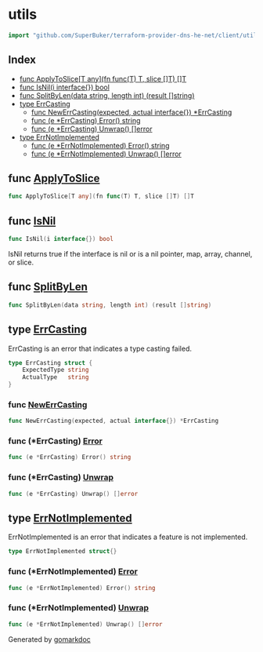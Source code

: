 <!-- Code generated by gomarkdoc. DO NOT EDIT -->

# utils

```go
import "github.com/SuperBuker/terraform-provider-dns-he-net/client/utils"
```

## Index

- [func ApplyToSlice[T any](fn func(T) T, slice []T) []T](<#func-applytoslice>)
- [func IsNil(i interface{}) bool](<#func-isnil>)
- [func SplitByLen(data string, length int) (result []string)](<#func-splitbylen>)
- [type ErrCasting](<#type-errcasting>)
  - [func NewErrCasting(expected, actual interface{}) *ErrCasting](<#func-newerrcasting>)
  - [func (e *ErrCasting) Error() string](<#func-errcasting-error>)
  - [func (e *ErrCasting) Unwrap() []error](<#func-errcasting-unwrap>)
- [type ErrNotImplemented](<#type-errnotimplemented>)
  - [func (e *ErrNotImplemented) Error() string](<#func-errnotimplemented-error>)
  - [func (e *ErrNotImplemented) Unwrap() []error](<#func-errnotimplemented-unwrap>)


## func [ApplyToSlice](<https://github.com/SuperBuker/terraform-provider-dns-he-net/tree/master/common/client/utils/blob/master/client/utils/slice.go#L3>)

```go
func ApplyToSlice[T any](fn func(T) T, slice []T) []T
```

## func [IsNil](<https://github.com/SuperBuker/terraform-provider-dns-he-net/tree/master/common/client/utils/blob/master/client/utils/nil.go#L6>)

```go
func IsNil(i interface{}) bool
```

IsNil returns true if the interface is nil or is a nil pointer, map, array, channel, or slice.

## func [SplitByLen](<https://github.com/SuperBuker/terraform-provider-dns-he-net/tree/master/common/client/utils/blob/master/client/utils/strings.go#L3>)

```go
func SplitByLen(data string, length int) (result []string)
```

## type [ErrCasting](<https://github.com/SuperBuker/terraform-provider-dns-he-net/tree/master/common/client/utils/blob/master/client/utils/errors.go#L17-L20>)

ErrCasting is an error that indicates a type casting failed.

```go
type ErrCasting struct {
    ExpectedType string
    ActualType   string
}
```

### func [NewErrCasting](<https://github.com/SuperBuker/terraform-provider-dns-he-net/tree/master/common/client/utils/blob/master/client/utils/errors.go#L30>)

```go
func NewErrCasting(expected, actual interface{}) *ErrCasting
```

### func \(\*ErrCasting\) [Error](<https://github.com/SuperBuker/terraform-provider-dns-he-net/tree/master/common/client/utils/blob/master/client/utils/errors.go#L22>)

```go
func (e *ErrCasting) Error() string
```

### func \(\*ErrCasting\) [Unwrap](<https://github.com/SuperBuker/terraform-provider-dns-he-net/tree/master/common/client/utils/blob/master/client/utils/errors.go#L26>)

```go
func (e *ErrCasting) Unwrap() []error
```

## type [ErrNotImplemented](<https://github.com/SuperBuker/terraform-provider-dns-he-net/tree/master/common/client/utils/blob/master/client/utils/errors.go#L6>)

ErrNotImplemented is an error that indicates a feature is not implemented.

```go
type ErrNotImplemented struct{}
```

### func \(\*ErrNotImplemented\) [Error](<https://github.com/SuperBuker/terraform-provider-dns-he-net/tree/master/common/client/utils/blob/master/client/utils/errors.go#L8>)

```go
func (e *ErrNotImplemented) Error() string
```

### func \(\*ErrNotImplemented\) [Unwrap](<https://github.com/SuperBuker/terraform-provider-dns-he-net/tree/master/common/client/utils/blob/master/client/utils/errors.go#L12>)

```go
func (e *ErrNotImplemented) Unwrap() []error
```



Generated by [gomarkdoc](<https://github.com/princjef/gomarkdoc>)
